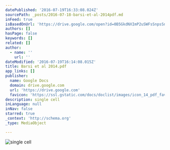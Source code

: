```yaml
---
datePublished: '2016-07-19T16:33:08.024Z'
sourcePath: _posts/2016-07-18-barsi-et-al-2014pdf.md
inFeed: true
isBasedOnUrl: 'https://drive.google.com/open?id=0B5GkdNXImP2uSWFsSnpsSnlvLXc'
authors: []
hasPage: false
keywords: []
related: []
author:
  - name: ''
    url: ''
dateModified: '2016-07-19T16:14:08.015Z'
title: Barsi et al 2014.pdf
app_links: []
publisher:
  name: Google Docs
  domain: drive.google.com
  url: 'https://drive.google.com'
  favicon: 'https://ssl.gstatic.com/docs/doclist/images/icon_14_pdf_favicon.ico'
description: single cell
inLanguage: null
inNav: false
starred: true
_context: 'http://schema.org'
_type: MediaObject

---
```

![single cell](https://the-grid-user-content.s3-us-west-2.amazonaws.com/5c5f525b-ecc4-42cd-b1d5-beeefedd560d.jpg)